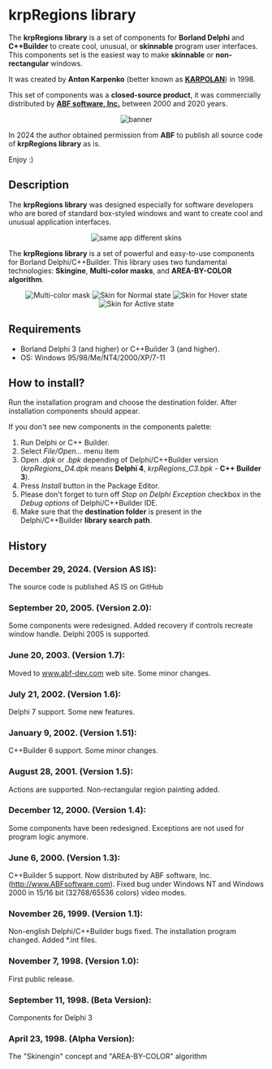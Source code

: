 # krpRegions library
The **krpRegions library** is a set of components for **Borland Delphi** and **C++Builder** to create cool, unusual, or **skinnable** program user interfaces. This components set is the easiest way to make **skinnable** or **non-rectangular** windows.

It was created by **Anton Karpenko** (better known as [**KARPOLAN**](https://karpolan.com)) in 1998.

This set of components was a **closed-source product**, it was commercially distributed by [**ABF software, Inc.**](https://abf-dev.com) between 2000 and 2020  years.

<p align="center"> 
<img src="https://github.com/karpolan/delphi-krpRegions-library/assets/1213313/69fb7d06-45ee-4a3f-9f24-c92d92ea8791" alt="banner" title="One of advertisement banners to promote krpRegions Library in 20th century :)" />
</p>

In 2024 the author obtained permission from **ABF** to publish all source code of **krpRegions library** as is.

Enjoy :)


## Description
The **krpRegions library** was designed especially for software developers who are bored of standard box-styled windows and want to create cool and unusual application interfaces.

<p align="center"> 
<img src="https://github.com/karpolan/delphi-krpRegions-library/assets/1213313/c443a744-1dfc-4bc9-8ace-2030cd616c6c1" alt="same app different skins" title="Demo of the same app with different skins" />
</p>

The **krpRegions library** is a set of powerful and easy-to-use components for Borland Delphi/C++Builder. This library uses two fundamental technologies: **Skingine**, **Multi-color masks**, and **AREA-BY-COLOR algorithm**. 

<p align="center"> 
<img src="https://github.com/karpolan/delphi-krpRegions-library/assets/1213313/38002443-1edd-4cf6-993e-7e27ebb6663f" alt="Multi-color mask" title="The Multi-Color mask defines the shape and different active areas" />
<img src="https://github.com/karpolan/delphi-krpRegions-library/assets/1213313/b612dc97-7e36-47e0-adb0-c9cb0f7d0923" alt="Skin for Normal state" title="Skin image for Normal state contains full area" />
<img src="https://github.com/karpolan/delphi-krpRegions-library/assets/1213313/6dbc1719-4d10-434e-84bc-8d8e74858eec" alt="Skin for Hover state" title="Skin image for Hover state could be partial to save the application size" />
<img src="https://github.com/karpolan/delphi-krpRegions-library/assets/1213313/5fc88b9f-146a-43be-aeaf-6997a21214d8" alt="Skin for Active state"  title="Skin image for Active state could be partial as well" />
</p>


## Requirements
* Borland Delphi 3 (and  higher) or C++Builder 3 (and higher). 
* OS: Windows 95/98/Me/NT4/2000/XP/7-11


## How to install?
Run the installation program and choose the destination folder. After installation components should appear.

If you don't see new components in the components palette:
1. Run Delphi or C++ Builder.
2. Select *File/Open...* menu item
3. Open *.dpk* or *.bpk* depending of Delphi/C++Builder version (*krpRegions_D4.dpk* means **Delphi 4**, *krpRegions_C3.bpk* - **C++ Builder 3**).
4. Press *Install* button in the Package Editor.
5. Please don't forget to turn off *Stop on Delphi Exception* checkbox in the *Debug options* of Delphi/C++Builder IDE.
6. Make sure that the **destination folder** is present in the Delphi/C++Builder **library search path**.


## History

### December 29, 2024. (Version AS IS):
The source code is published AS IS on GitHub

### September 20, 2005. (Version 2.0):
Some components were redesigned. Added recovery if controls recreate window handle. Delphi 2005 is supported. 

### June 20, 2003. (Version 1.7):
Moved to www.abf-dev.com web site. Some minor changes.

### July 21, 2002. (Version 1.6):
Delphi 7 support. Some new features.

### January 9, 2002. (Version 1.51):
C++Builder 6 support. Some minor changes.

### August 28, 2001. (Version 1.5):
Actions are supported. Non-rectangular region painting added.

### December 12, 2000. (Version 1.4):
Some components have been redesigned. Exceptions are not used for program logic anymore.

### June 6, 2000. (Version 1.3):
C++Builder 5 support. Now distributed by ABF software, Inc. (http://www.ABFsoftware.com). Fixed bug under Windows NT and Windows 2000 in 15/16 bit (32768/65536 colors) video modes.

### November 26, 1999. (Version 1.1):
Non-english Delphi/C++Builder bugs fixed. The installation program changed. Added *.int files.

### November 7, 1998. (Version 1.0):
First public release.

### September 11, 1998. (Beta Version):
Components for Delphi 3

### April 23, 1998. (Alpha Version):
The "Skinengin" concept and "AREA-BY-COLOR" algorithm
